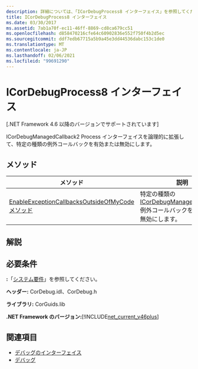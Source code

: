 ```yaml
---
description: 詳細については、「ICorDebugProcess8 インターフェイス」を参照してください。
title: ICorDebugProcess8 インターフェイス
ms.date: 03/30/2017
ms.assetid: 7ab1a70f-ec11-46ff-8869-cd8ca679cc51
ms.openlocfilehash: d858470216cfe64c60902836e552f750f4b2d5ec
ms.sourcegitcommit: ddf7edb67715a5b9a45e3dd44536dabc153c1de0
ms.translationtype: MT
ms.contentlocale: ja-JP
ms.lasthandoff: 02/06/2021
ms.locfileid: "99691290"
---
```

# <a name="icordebugprocess8-interface"></a>ICorDebugProcess8 インターフェイス

[.NET Framework 4.6 以降のバージョンでサポートされています]  
  
 ICorDebugManagedCallback2 Process インターフェイスを論理的に拡張して、特定の種類の[](icordebugmanagedcallback2-interface.md)例外コールバックを有効または無効にします。  
  
## <a name="methods"></a>メソッド  
  
|メソッド|説明|  
|------------|-----------------|  
|[EnableExceptionCallbacksOutsideOfMyCode メソッド](icordebugprocess8-enableexceptioncallbacksoutsideofmycode-method.md)|特定の種類の [ICorDebugManagedCallback2](icordebugmanagedcallback2-interface.md) 例外コールバックを有効または無効にします。|  
  
## <a name="remarks"></a>解説  
  
## <a name="requirements"></a>必要条件  

 **:**「[システム要件](../../get-started/system-requirements.md)」を参照してください。  
  
 **ヘッダー:** CorDebug.idl、CorDebug.h  
  
 **ライブラリ:** CorGuids.lib  
  
 **.NET Framework のバージョン:**[!INCLUDE[net_current_v46plus](../../../../includes/net-current-v46plus-md.md)]  
  
## <a name="see-also"></a>関連項目

- [デバッグのインターフェイス](debugging-interfaces.md)
- [デバッグ](index.md)
